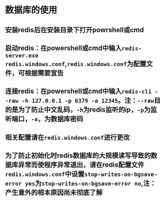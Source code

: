 # 数据库的使用

## 安装redis后在安装目录下打开powrshell或cmd

## 启动redis：在powershell或cmd中输入```redis-server.exe redis.windows.conf```,```redis.windows.conf```为配置文件，可根据需要宣告

## 连接redis：在powershell或cmd中输入```redis-cli --raw -h 127.0.0.1 -p 6379 -a 12345```。注：```--raw```目的是为了防止中文乱码，```-h```为redis监听的ip，```-p```为监听端口，```-a```，为数据库密码

## 相关配置请在```redis.windows.conf```进行更改

## 为了防止初始化时redis数据库的大规模读写导致的数据库异常而使程序异常退出，请在redis配置文件```redis.windows.conf```中设置```stop-writes-on-bgsave-error yes```为```stop-writes-on-bgsave-error no```,注：产生意外的根本原因尚未彻底了解
